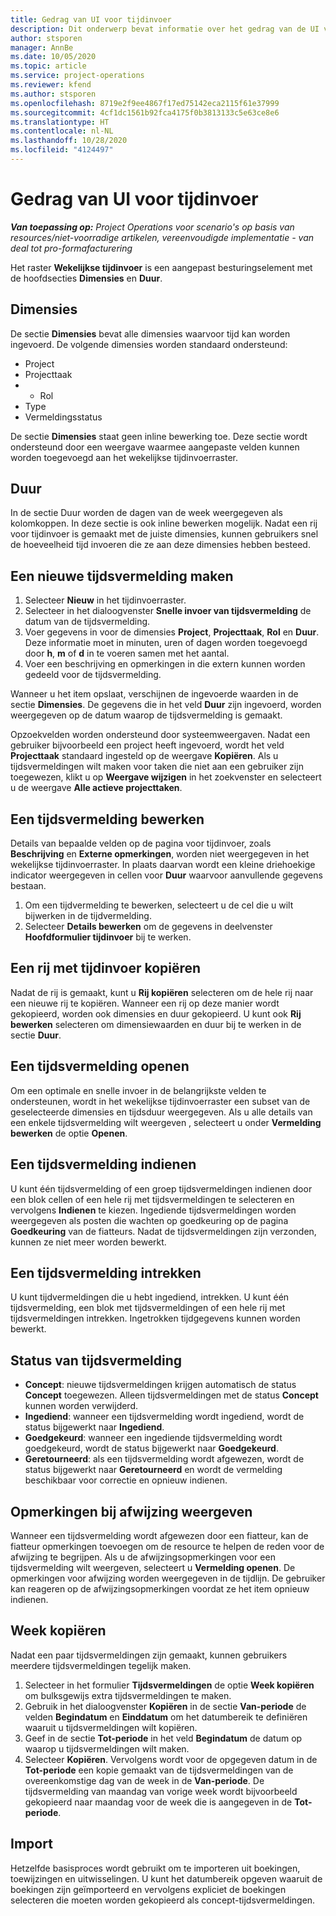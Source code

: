 ```yaml
---
title: Gedrag van UI voor tijdinvoer
description: Dit onderwerp bevat informatie over het gedrag van de UI voor tijdinvoer.
author: stsporen
manager: AnnBe
ms.date: 10/05/2020
ms.topic: article
ms.service: project-operations
ms.reviewer: kfend
ms.author: stsporen
ms.openlocfilehash: 8719e2f9ee4867f17ed75142eca2115f61e37999
ms.sourcegitcommit: 4cf1dc1561b92fca4175f0b3813133c5e63ce8e6
ms.translationtype: HT
ms.contentlocale: nl-NL
ms.lasthandoff: 10/28/2020
ms.locfileid: "4124497"
---
```

# <a name="time-entry-ui-behavior"></a>Gedrag van UI voor tijdinvoer

_**Van toepassing op:** Project Operations voor scenario's op basis van resources/niet-voorradige artikelen, vereenvoudigde implementatie - van deal tot pro-formafacturering_


Het raster **Wekelijkse tijdinvoer** is een aangepast besturingselement met de hoofdsecties **Dimensies** en **Duur**.

## <a name="dimensions"></a>Dimensies
De sectie **Dimensies** bevat alle dimensies waarvoor tijd kan worden ingevoerd. De volgende dimensies worden standaard ondersteund:

  - Project
  - Projecttaak
  - - Rol
  - Type
  - Vermeldingsstatus

De sectie **Dimensies** staat geen inline bewerking toe. Deze sectie wordt ondersteund door een weergave waarmee aangepaste velden kunnen worden toegevoegd aan het wekelijkse tijdinvoerraster.

## <a name="duration"></a>Duur
In de sectie Duur worden de dagen van de week weergegeven als kolomkoppen. In deze sectie is ook inline bewerken mogelijk. Nadat een rij voor tijdinvoer is gemaakt met de juiste dimensies, kunnen gebruikers snel de hoeveelheid tijd invoeren die ze aan deze dimensies hebben besteed.

## <a name="create-a-new-time-entry"></a>Een nieuwe tijdsvermelding maken

1. Selecteer **Nieuw** in het tijdinvoerraster. 
2. Selecteer in het dialoogvenster **Snelle invoer van tijdsvermelding** de datum van de tijdsvermelding.
3. Voer gegevens in voor de dimensies **Project**, **Projecttaak**, **Rol** en **Duur**. Deze informatie moet in minuten, uren of dagen worden toegevoegd door **h**, **m** of **d** in te voeren samen met het aantal. 
4. Voer een beschrijving en opmerkingen in die extern kunnen worden gedeeld voor de tijdsvermelding. 

Wanneer u het item opslaat, verschijnen de ingevoerde waarden in de sectie **Dimensies**. De gegevens die in het veld **Duur** zijn ingevoerd, worden weergegeven op de datum waarop de tijdsvermelding is gemaakt.

Opzoekvelden worden ondersteund door systeemweergaven. Nadat een gebruiker bijvoorbeeld een project heeft ingevoerd, wordt het veld **Projecttaak** standaard ingesteld op de weergave **Kopiëren**. Als u tijdsvermeldingen wilt maken voor taken die niet aan een gebruiker zijn toegewezen, klikt u op **Weergave wijzigen** in het zoekvenster en selecteert u de weergave **Alle actieve projecttaken**.

## <a name="edit-a-time-entry"></a>Een tijdsvermelding bewerken 
Details van bepaalde velden op de pagina voor tijdinvoer, zoals **Beschrijving** en **Externe opmerkingen**, worden niet weergegeven in het wekelijkse tijdinvoerraster. In plaats daarvan wordt een kleine driehoekige indicator weergegeven in cellen voor **Duur** waarvoor aanvullende gegevens bestaan. 

1. Om een tijdvermelding te bewerken, selecteert u de cel die u wilt bijwerken in de tijdvermelding.
2. Selecteer **Details bewerken** om de gegevens in deelvenster **Hoofdformulier tijdinvoer** bij te werken. 

## <a name="copy-a-time-entry-row"></a>Een rij met tijdinvoer kopiëren
Nadat de rij is gemaakt, kunt u **Rij kopiëren** selecteren om de hele rij naar een nieuwe rij te kopiëren. Wanneer een rij op deze manier wordt gekopieerd, worden ook dimensies en duur gekopieerd. U kunt ook **Rij bewerken** selecteren om dimensiewaarden en duur bij te werken in de sectie **Duur**.

## <a name="open-a-time-entry-behavior"></a>Een tijdsvermelding openen
Om een optimale en snelle invoer in de belangrijkste velden te ondersteunen, wordt in het wekelijkse tijdinvoerraster een subset van de geselecteerde dimensies en tijdsduur weergegeven. Als u alle details van een enkele tijdsvermelding wilt weergeven , selecteert u onder **Vermelding bewerken** de optie **Openen**.

## <a name="submit-a-time-entry"></a>Een tijdsvermelding indienen
U kunt één tijdsvermelding of een groep tijdsvermeldingen indienen door een blok cellen of een hele rij met tijdsvermeldingen te selecteren en vervolgens **Indienen** te kiezen. Ingediende tijdsvermeldingen worden weergegeven als posten die wachten op goedkeuring op de pagina **Goedkeuring** van de fiatteurs. Nadat de tijdsvermeldingen zijn verzonden, kunnen ze niet meer worden bewerkt.

## <a name="recall-a-time-entry"></a>Een tijdsvermelding intrekken
U kunt tijdvermeldingen die u hebt ingediend, intrekken. U kunt één tijdsvermelding, een blok met tijdsvermeldingen of een hele rij met tijdsvermeldingen intrekken. Ingetrokken tijdgegevens kunnen worden bewerkt.

## <a name="time-entry-status"></a>Status van tijdsvermelding

- **Concept**: nieuwe tijdsvermeldingen krijgen automatisch de status **Concept** toegewezen. Alleen tijdsvermeldingen met de status **Concept** kunnen worden verwijderd.
- **Ingediend**: wanneer een tijdsvermelding wordt ingediend, wordt de status bijgewerkt naar **Ingediend**. 
- **Goedgekeurd**: wanneer een ingediende tijdsvermelding wordt goedgekeurd, wordt de status bijgewerkt naar **Goedgekeurd**. 
- **Geretourneerd**: als een tijdsvermelding wordt afgewezen, wordt de status bijgewerkt naar **Geretourneerd** en wordt de vermelding beschikbaar voor correctie en opnieuw indienen. 

## <a name="view-rejection-comments"></a>Opmerkingen bij afwijzing weergeven
Wanneer een tijdsvermelding wordt afgewezen door een fiatteur, kan de fiatteur opmerkingen toevoegen om de resource te helpen de reden voor de afwijzing te begrijpen. Als u de afwijzingsopmerkingen voor een tijdsvermelding wilt weergeven, selecteert u **Vermelding openen**. De opmerkingen voor afwijzing worden weergegeven in de tijdlijn. De gebruiker kan reageren op de afwijzingsopmerkingen voordat ze het item opnieuw indienen.

## <a name="copy-week"></a>Week kopiëren
Nadat een paar tijdsvermeldingen zijn gemaakt, kunnen gebruikers meerdere tijdsvermeldingen tegelijk maken.

1. Selecteer in het formulier **Tijdsvermeldingen** de optie **Week kopiëren** om bulksgewijs extra tijdsvermeldingen te maken. 
2. Gebruik in het dialoogvenster **Kopiëren** in de sectie **Van-periode** de velden **Begindatum** en **Einddatum** om het datumbereik te definiëren waaruit u tijdsvermeldingen wilt kopiëren. 
3. Geef in de sectie **Tot-periode** in het veld **Begindatum** de datum op waarop u tijdsvermeldingen wilt maken. 
4. Selecteer **Kopiëren**. Vervolgens wordt voor de opgegeven datum in de **Tot-periode** een kopie gemaakt van de tijdsvermeldingen van de overeenkomstige dag van de week in de **Van-periode**. De tijdsvermelding van maandag van vorige week wordt bijvoorbeeld gekopieerd naar maandag voor de week die is aangegeven in de **Tot-periode**.

## <a name="import"></a>Import
Hetzelfde basisproces wordt gebruikt om te importeren uit boekingen, toewijzingen en uitwisselingen. U kunt het datumbereik opgeven waaruit de boekingen zijn geïmporteerd en vervolgens expliciet de boekingen selecteren die moeten worden gekopieerd als concept-tijdsvermeldingen. 

